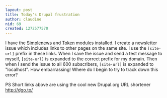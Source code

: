 ```yaml
---
layout: post
title: Today's Drupal frustration
author: claudine
nid: 69
created: 1272577570
---
```

I have the [Simplenews](http://dgo.to/simplenews) and [Token](http://dgo.to/token) modules installed. I create a newsletter issue which includes links to other pages on the same site. I use the `[site-url]` prefix in these links. When I save the issue and send a test message to myself, `[site-url]` is expanded to the correct prefix for my domain. Then when I send the issue to all 600 subscribers, `[site-url]` is expanded to "localhost". How embarrassing! Where do I begin to try to track down this error?

PS Short links above are using the cool new Drupal.org URL shortener http://dgo.to/
